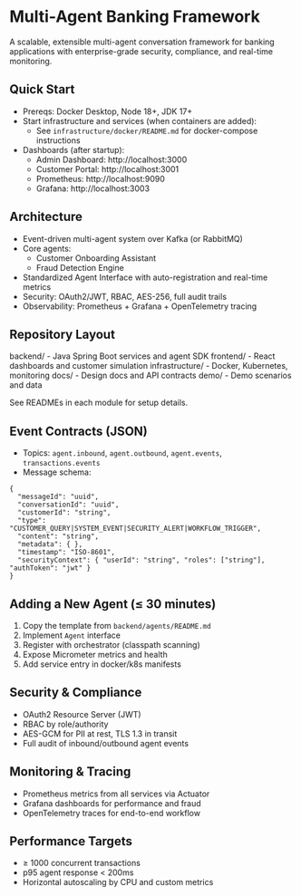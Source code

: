 # Multi-Agent Banking Framework

A scalable, extensible multi-agent conversation framework for banking applications with enterprise-grade security, compliance, and real-time monitoring.

## Quick Start

- Prereqs: Docker Desktop, Node 18+, JDK 17+
- Start infrastructure and services (when containers are added):
  - See `infrastructure/docker/README.md` for docker-compose instructions
- Dashboards (after startup):
  - Admin Dashboard: http://localhost:3000
  - Customer Portal: http://localhost:3001
  - Prometheus: http://localhost:9090
  - Grafana: http://localhost:3003

## Architecture

- Event-driven multi-agent system over Kafka (or RabbitMQ)
- Core agents:
  - Customer Onboarding Assistant
  - Fraud Detection Engine
- Standardized Agent Interface with auto-registration and real-time metrics
- Security: OAuth2/JWT, RBAC, AES-256, full audit trails
- Observability: Prometheus + Grafana + OpenTelemetry tracing

## Repository Layout

backend/ - Java Spring Boot services and agent SDK
frontend/ - React dashboards and customer simulation
infrastructure/ - Docker, Kubernetes, monitoring
docs/ - Design docs and API contracts
demo/ - Demo scenarios and data

See READMEs in each module for setup details.

## Event Contracts (JSON)

- Topics: `agent.inbound`, `agent.outbound`, `agent.events`, `transactions.events`
- Message schema:
```
{
  "messageId": "uuid",
  "conversationId": "uuid",
  "customerId": "string",
  "type": "CUSTOMER_QUERY|SYSTEM_EVENT|SECURITY_ALERT|WORKFLOW_TRIGGER",
  "content": "string",
  "metadata": { },
  "timestamp": "ISO-8601",
  "securityContext": { "userId": "string", "roles": ["string"], "authToken": "jwt" }
}
```

## Adding a New Agent (≤ 30 minutes)

1) Copy the template from `backend/agents/README.md`
2) Implement `Agent` interface
3) Register with orchestrator (classpath scanning)
4) Expose Micrometer metrics and health
5) Add service entry in docker/k8s manifests

## Security & Compliance

- OAuth2 Resource Server (JWT)
- RBAC by role/authority
- AES-GCM for PII at rest, TLS 1.3 in transit
- Full audit of inbound/outbound agent events

## Monitoring & Tracing

- Prometheus metrics from all services via Actuator
- Grafana dashboards for performance and fraud
- OpenTelemetry traces for end-to-end workflow

## Performance Targets

- ≥ 1000 concurrent transactions
- p95 agent response < 200ms
- Horizontal autoscaling by CPU and custom metrics 